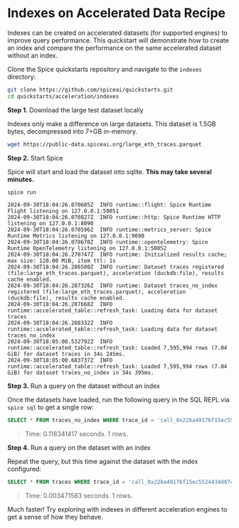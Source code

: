 # Indexes on Accelerated Data Recipe

Indexes can be created on accelerated datasets (for supported engines) to improve query performance. This quickstart will demonstrate how to create an index and compare the performance on the same accelerated dataset without an index.

Clone the Spice quickstarts repository and navigate to the `indexes` directory:

```bash
git clone https://github.com/spiceai/quickstarts.git
cd quickstarts/acceleration/indexes
```

**Step 1.** Download the large test dataset locally

Indexes only make a difference on large datasets. This dataset is 1.5GB bytes, decompressed into 7+GB in-memory.

```bash
wget https://public-data.spiceai.org/large_eth_traces.parquet
```

**Step 2.** Start Spice

Spice will start and load the dataset into sqlite. **This may take several minutes.**

```bash
spice run
```

```console
2024-09-30T18:04:26.070605Z  INFO runtime::flight: Spice Runtime Flight listening on 127.0.0.1:50051
2024-09-30T18:04:26.070827Z  INFO runtime::http: Spice Runtime HTTP listening on 127.0.0.1:8090
2024-09-30T18:04:26.070596Z  INFO runtime::metrics_server: Spice Runtime Metrics listening on 127.0.0.1:9090
2024-09-30T18:04:26.078670Z  INFO runtime::opentelemetry: Spice Runtime OpenTelemetry listening on 127.0.0.1:50052
2024-09-30T18:04:26.270747Z  INFO runtime: Initialized results cache; max size: 128.00 MiB, item ttl: 1s
2024-09-30T18:04:26.286500Z  INFO runtime: Dataset traces registered (file:large_eth_traces.parquet), acceleration (duckdb:file), results cache enabled.
2024-09-30T18:04:26.287326Z  INFO runtime: Dataset traces_no_index registered (file:large_eth_traces.parquet), acceleration (duckdb:file), results cache enabled.
2024-09-30T18:04:26.287668Z  INFO runtime::accelerated_table::refresh_task: Loading data for dataset traces
2024-09-30T18:04:26.288332Z  INFO runtime::accelerated_table::refresh_task: Loading data for dataset traces_no_index
2024-09-30T18:05:00.532792Z  INFO runtime::accelerated_table::refresh_task: Loaded 7,595,994 rows (7.04 GiB) for dataset traces in 34s 245ms.
2024-09-30T18:05:00.683737Z  INFO runtime::accelerated_table::refresh_task: Loaded 7,595,994 rows (7.04 GiB) for dataset traces_no_index in 34s 395ms.
```

**Step 3.** Run a query on the dataset without an index

Once the datasets have loaded, run the following query in the SQL REPL via `spice sql` to get a single row:

```sql
SELECT * FROM traces_no_index WHERE trace_id = 'call_0x22ba49176f15ec5524434d87c47fc9dbff6ef8f584889ab4f0fa830d76a678d4_7_3_2_0_0_0_0_0';
```

> Time: 0.118341417 seconds. 1 rows.

**Step 4.** Run a query on the dataset with an index

Repeat the query, but this time against the dataset with the index configured:

```sql
SELECT * FROM traces WHERE trace_id = 'call_0x22ba49176f15ec5524434d87c47fc9dbff6ef8f584889ab4f0fa830d76a678d4_7_3_2_0_0_0_0_0';
```

> Time: 0.003471583 seconds. 1 rows.

Much faster! Try exploring with indexes in different acceleration engines to get a sense of how they behave.
